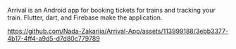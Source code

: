 Arrival is an Android app for booking tickets for trains and tracking your train.
Flutter, dart, and Firebase make the application.





https://github.com/Nada-Zakariia/Arrival-App/assets/113999188/3ebb3377-4b17-4ff4-a9d5-d7d80c779789

